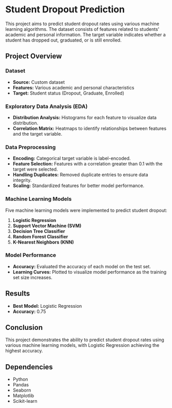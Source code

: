 # Student Dropout Prediction

This project aims to predict student dropout rates using various machine learning algorithms. The dataset consists of features related to students' academic and personal information. The target variable indicates whether a student has dropped out, graduated, or is still enrolled.

## Project Overview

### Dataset
- **Source:** Custom dataset
- **Features:** Various academic and personal characteristics
- **Target:** Student status (Dropout, Graduate, Enrolled)

### Exploratory Data Analysis (EDA)
- **Distribution Analysis:** Histograms for each feature to visualize data distribution.
- **Correlation Matrix:** Heatmaps to identify relationships between features and the target variable.

### Data Preprocessing
- **Encoding:** Categorical target variable is label-encoded.
- **Feature Selection:** Features with a correlation greater than 0.1 with the target were selected.
- **Handling Duplicates:** Removed duplicate entries to ensure data integrity.
- **Scaling:** Standardized features for better model performance.

### Machine Learning Models
Five machine learning models were implemented to predict student dropout:
1. **Logistic Regression**
2. **Support Vector Machine (SVM)**
3. **Decision Tree Classifier**
4. **Random Forest Classifier**
5. **K-Nearest Neighbors (KNN)**

### Model Performance
- **Accuracy:** Evaluated the accuracy of each model on the test set.
- **Learning Curves:** Plotted to visualize model performance as the training set size increases.

## Results
- **Best Model:** Logistic Regression
- **Accuracy:** 0.75

## Conclusion
This project demonstrates the ability to predict student dropout rates using various machine learning models, with Logistic Regression achieving the highest accuracy.

## Dependencies
- Python
- Pandas
- Seaborn
- Matplotlib
- Scikit-learn
